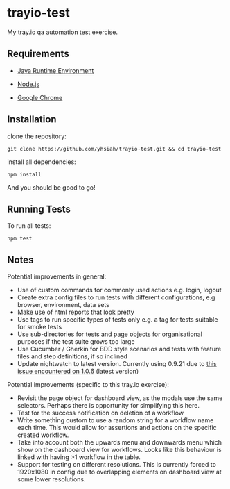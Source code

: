 # trayio-test

My tray.io qa automation test exercise.

## Requirements

- [Java Runtime Environment](http://www.oracle.com/technetwork/java/javase/downloads/jre8-downloads-2133155.html)

- [Node.js](https://nodejs.org/en/download/)

- [Google Chrome](https://www.google.com/chrome/)

## Installation

clone the repository:

    git clone https://github.com/yhsiah/trayio-test.git && cd trayio-test

install all dependencies:

    npm install

And you should be good to go!

## Running Tests

To run all tests:

    npm test


## Notes

Potential improvements in general:
- Use of custom commands for commonly used actions e.g. login, logout
- Create extra config files to run tests with different configurations, e.g browser, environment, data sets
- Make use of html reports that look pretty
- Use tags to run specific types of tests only e.g. a tag for tests suitable for smoke tests
- Use sub-directories for tests and page objects for organisational purposes if the test suite grows too large
- Use Cucumber / Gherkin for BDD style scenarios and tests with feature files and step definitions, if so inclined
- Update nightwatch to latest version. Currently using 0.9.21 due to [this issue encountered on 1.0.6](https://groups.google.com/forum/#!topic/nightwatchjs/QSAY1j23prA) (latest version)

Potential improvements (specific to this tray.io exercise):
- Revisit the page object for dashboard view, as the modals use the same selectors. Perhaps there is opportunity for simplifying this here.
- Test for the success notification on deletion of a workflow
- Write something custom to use a random string for a workflow name each time. This would allow for assertions and actions on the specific created workflow.
- Take into account both the upwards menu and downwards menu which show on the dashboard view for workflows. Looks like this behaviour is linked with having >1 workflow in the table.
- Support for testing on different resolutions. This is currently forced to 1920x1080 in config due to overlapping elements on dashboard view at some lower resolutions.
